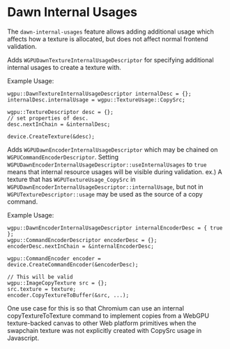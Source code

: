 # Dawn Internal Usages

The `dawn-internal-usages` feature allows adding additional usage which affects how a texture is allocated, but does not affect normal frontend validation.

Adds `WGPUDawnTextureInternalUsageDescriptor` for specifying additional internal usages to create a texture with.

Example Usage:
```
wgpu::DawnTextureInternalUsageDescriptor internalDesc = {};
internalDesc.internalUsage = wgpu::TextureUsage::CopySrc;

wgpu::TextureDescriptor desc = {};
// set properties of desc.
desc.nextInChain = &internalDesc;

device.CreateTexture(&desc);
```

Adds `WGPUDawnEncoderInternalUsageDescriptor` which may be chained on `WGPUCommandEncoderDescriptor`. Setting `WGPUDawnEncoderInternalUsageDescriptor::useInternalUsages` to `true` means that internal resource usages will be visible during validation. ex.) A texture that has `WGPUTextureUsage_CopySrc` in `WGPUDawnEncoderInternalUsageDescriptor::internalUsage`, but not in `WGPUTextureDescriptor::usage` may be used as the source of a copy command.


Example Usage:
```
wgpu::DawnEncoderInternalUsageDescriptor internalEncoderDesc = { true };
wgpu::CommandEncoderDescriptor encoderDesc = {};
encoderDesc.nextInChain = &internalEncoderDesc;

wgpu::CommandEncoder encoder = device.CreateCommandEncoder(&encoderDesc);

// This will be valid
wgpu::ImageCopyTexture src = {};
src.texture = texture;
encoder.CopyTextureToBuffer(&src, ...);
```

One use case for this is so that Chromium can use an internal copyTextureToTexture command to implement copies from a WebGPU texture-backed canvas to other Web platform primitives when the swapchain texture was not explicitly created with CopySrc usage in Javascript.
